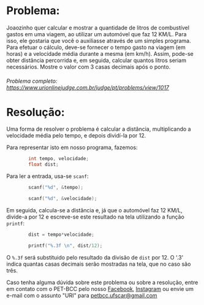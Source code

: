 # Problema:

Joaozinho quer calcular e mostrar a quantidade de litros de combustível gastos em uma viagem, ao utilizar um automóvel que faz 12 KM/L. Para isso, ele gostaria que você o auxiliasse através de um simples programa. Para efetuar o cálculo, deve-se fornecer o tempo gasto na viagem (em horas) e a velocidade média durante a mesma (em km/h). Assim, pode-se obter distância percorrida e, em seguida, calcular quantos litros seriam necessários. Mostre o valor com 3 casas decimais após o ponto.

###### Problema completo: https://www.urionlinejudge.com.br/judge/pt/problems/view/1017

# Resolução:

Uma forma de resolver o problema é calcular a distância, multiplicando a velocidade média pelo tempo, e depois dividí-la por 12.

Para representar isto em nosso programa, fazemos: 

```c
        int tempo, velocidade;
        float dist;
```

Para ler a entrada, usa-se `scanf`:

```c
        scanf("%d", &tempo);

        scanf("%d", &velocidade);
```

Em seguida, calcula-se a distância e, já que o automóvel faz 12 KM/L, divide-a por 12 e escreve-se este resultado na tela utilizando a função `printf`:

```c
		dist = tempo*velocidade;

        printf("%.3f \n", dist/12);
```

O `%.3f` será substituido pelo resultado da divisão de `dist` por 12. O '.3' indica quantas casas decimais serão mostradas na tela, que no caso são três.


Caso tenha alguma dúvida sobre este problema ou sobre a resolução, entre em contato com o PET-BCC pelo nosso
[Facebook](https://www.facebook.com/petbcc/),
[Instagram](https://www.instagram.com/petbcc.ufscar/)
ou envie um e-mail com o assunto "URI" para petbcc.ufscar@gmail.com

